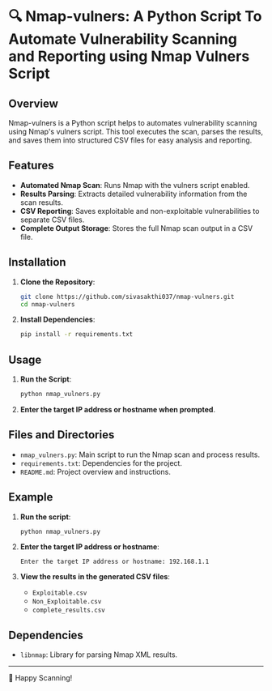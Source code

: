 # 🔍 Nmap-vulners: A Python Script To Automate Vulnerability Scanning and Reporting using Nmap Vulners Script

## Overview

Nmap-vulners is a Python script helps to automates vulnerability scanning using Nmap's vulners script. This tool executes the scan, parses the results, and saves them into structured CSV files for easy analysis and reporting.

## Features

- **Automated Nmap Scan**: Runs Nmap with the vulners script enabled.
- **Results Parsing**: Extracts detailed vulnerability information from the scan results.
- **CSV Reporting**: Saves exploitable and non-exploitable vulnerabilities to separate CSV files.
- **Complete Output Storage**: Stores the full Nmap scan output in a CSV file.

## Installation

1. **Clone the Repository**:
    ```sh
    git clone https://github.com/sivasakthi037/nmap-vulners.git
    cd nmap-vulners
    ```

2. **Install Dependencies**:
    ```sh
    pip install -r requirements.txt
    ```

## Usage

1. **Run the Script**:
    ```sh
    python nmap_vulners.py
    ```

2. **Enter the target IP address or hostname when prompted**.

## Files and Directories

- `nmap_vulners.py`: Main script to run the Nmap scan and process results.
- `requirements.txt`: Dependencies for the project.
- `README.md`: Project overview and instructions.

## Example

1. **Run the script**:
    ```sh
    python nmap_vulners.py
    ```

2. **Enter the target IP address or hostname**:
    ```
    Enter the target IP address or hostname: 192.168.1.1
    ```

3. **View the results in the generated CSV files**:
    - `Exploitable.csv`
    - `Non_Exploitable.csv`
    - `complete_results.csv`

## Dependencies

- `libnmap`: Library for parsing Nmap XML results.

---

🚀 Happy Scanning!
